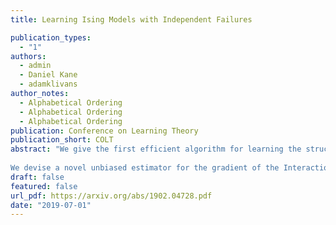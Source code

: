 ```yaml
---
title: Learning Ising Models with Independent Failures

publication_types:
  - "1"
authors:
  - admin
  - Daniel Kane
  - adamklivans
author_notes:
  - Alphabetical Ordering
  - Alphabetical Ordering
  - Alphabetical Ordering
publication: Conference on Learning Theory
publication_short: COLT
abstract: "We give the first efficient algorithm for learning the structure of an Ising model that tolerates independent failures; that is, each entry of the observed sample is missing with some unknown probability p. Our algorithm matches the essentially optimal runtime and sample complexity bounds of recent work for learning Ising models due to Klivans and Meka (2017).
  
We devise a novel unbiased estimator for the gradient of the Interaction Screening Objective (ISO) due to Vuffray et al. (2016) and apply a stochastic multiplicative gradient descent algorithm to minimize this objective. Solutions to this minimization recover the neighborhood information of the underlying Ising model on a node by node basis."
draft: false
featured: false
url_pdf: https://arxiv.org/abs/1902.04728.pdf
date: "2019-07-01"
---
```

